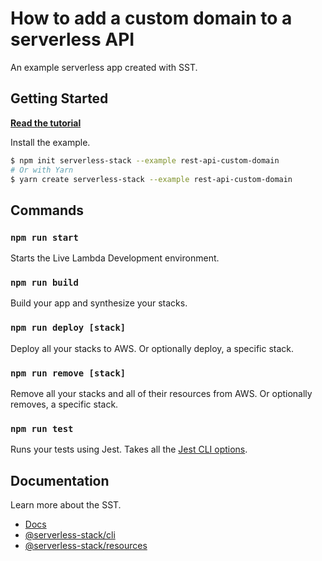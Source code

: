 # How to add a custom domain to a serverless API

An example serverless app created with SST.

## Getting Started

[**Read the tutorial**](https://serverless-stack.com/examples/how-to-add-a-custom-domain-to-a-serverless-api.html)

Install the example.

```bash
$ npm init serverless-stack --example rest-api-custom-domain
# Or with Yarn
$ yarn create serverless-stack --example rest-api-custom-domain
```

## Commands

### `npm run start`

Starts the Live Lambda Development environment.

### `npm run build`

Build your app and synthesize your stacks.

### `npm run deploy [stack]`

Deploy all your stacks to AWS. Or optionally deploy, a specific stack.

### `npm run remove [stack]`

Remove all your stacks and all of their resources from AWS. Or optionally removes, a specific stack.

### `npm run test`

Runs your tests using Jest. Takes all the [Jest CLI options](https://jestjs.io/docs/en/cli).

## Documentation

Learn more about the SST.

- [Docs](https://docs.serverless-stack.com/)
- [@serverless-stack/cli](https://docs.serverless-stack.com/packages/cli)
- [@serverless-stack/resources](https://docs.serverless-stack.com/packages/resources)
